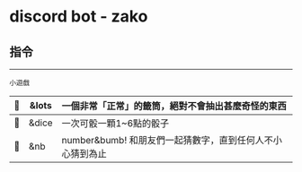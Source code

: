 discord bot - zako
===

## 指令
---

`小遊戲`  

| :flags: | &lots         | 一個非常「正常」的籤筒，絕對不會抽出甚麼奇怪的東西  |  
| ------- |-------------|:-----|  
| :flags: | &dice | 一次可骰一顆1~6點的骰子 |  
| :flags: | &nb      |   number&bumb! 和朋友們一起猜數字，直到任何人不小心猜到為止 |  
